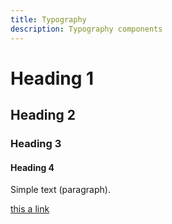 ```yaml
---
title: Typography
description: Typography components
---
```


# Heading 1

## Heading 2

### Heading 3

#### Heading 4

Simple text (paragraph).

[this a link](https://mockline.dev)
